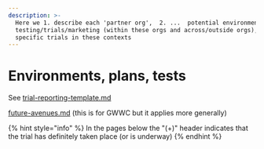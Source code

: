 ```yaml
---
description: >-
  Here we 1. describe each 'partner org',  2. ...  potential environments for
  testing/trials/marketing (within these orgs and across/outside orgs), 3. Track
  specific trials in these contexts
---
```


# Environments, plans, tests

See [trial-reporting-template.md](trial-reporting-template.md "mention")

[future-avenues.md](gwwc/future-avenues.md "mention") (this is for GWWC but it applies more generally)



{% hint style="info" %}
In the pages below the "(+)" header indicates that the trial has definitely taken place (or is underway)
{% endhint %}

